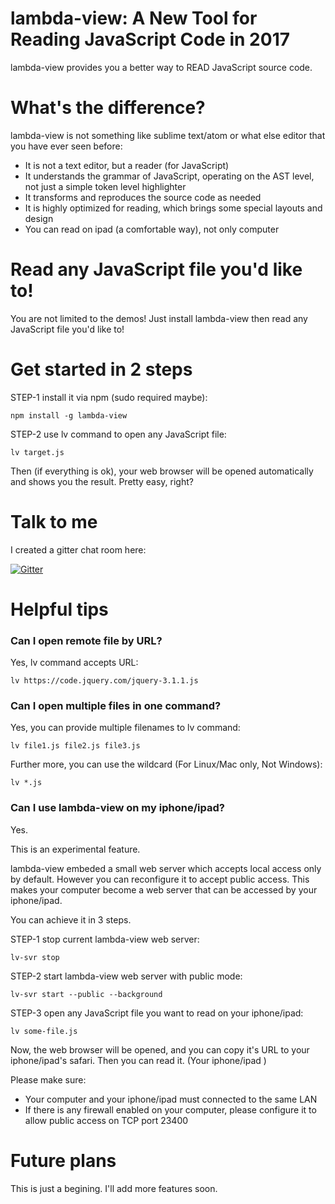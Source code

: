 # lambda-view: A New Tool for Reading JavaScript Code in 2017

lambda-view provides you a better way to READ JavaScript source code. 

# What's the difference?

lambda-view is not something like sublime text/atom or what else editor that you have ever seen before:

* It is not a text editor, but a reader (for JavaScript)
* It understands the grammar of JavaScript, operating on the AST level, not just a simple token level highlighter
* It transforms and reproduces the source code as needed
* It is highly optimized for reading, which brings some special layouts and design
* You can read on ipad (a comfortable way), not only computer

# Read any JavaScript file you'd like to!

You are not limited to the demos! Just install lambda-view then read any JavaScript file you'd like to!

# Get started in 2 steps

STEP-1 install it via npm (sudo required maybe):

```
npm install -g lambda-view
```

STEP-2 use lv command to open any JavaScript file:

```
lv target.js
```

Then (if everything is ok), your web browser will be opened automatically and shows you the result. Pretty easy, right? 

# Talk to me

I created a gitter chat room here: 

[![Gitter](https://badges.gitter.im/Jianru-Lin/lambda-view.svg)](https://gitter.im/Jianru-Lin/lambda-view?utm_source=badge&utm_medium=badge&utm_campaign=pr-badge)

# Helpful tips

### Can I open remote file by URL?

Yes, lv command accepts URL:

```
lv https://code.jquery.com/jquery-3.1.1.js
```

### Can I open multiple files in one command?

Yes, you can provide multiple filenames to lv command:

```
lv file1.js file2.js file3.js
```

Further more, you can use the wildcard (For Linux/Mac only, Not Windows):

```
lv *.js
```

### Can I use lambda-view on my iphone/ipad?

Yes. 

This is an experimental feature. 

lambda-view embeded a small web server which accepts local access only by default. However you can reconfigure it to accept public access. This makes your computer become a web server that can be accessed by your iphone/ipad. 

You can achieve it in 3 steps.

STEP-1 stop current lambda-view web server:

```
lv-svr stop
```

STEP-2 start lambda-view web server with public mode:

```
lv-svr start --public --background
```

STEP-3 open any JavaScript file you want to read on your iphone/ipad:

```
lv some-file.js
```

Now, the web browser will be opened, and you can copy it's URL to your iphone/ipad's safari. Then you can read it. (Your iphone/ipad )

Please make sure:

* Your computer and your iphone/ipad must connected to the same LAN
* If there is any firewall enabled on your computer, please configure it to allow public access on TCP port 23400

# Future plans

This is just a begining. I'll add more features soon. 
